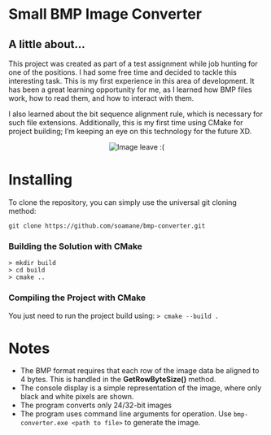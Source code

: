 # Small BMP Image Converter

## A little about...
This project was created as part of a test assignment while job hunting for one of the positions. I had some free time and decided to tackle this interesting task. This is my first experience in this area of development. It has been a great learning opportunity for me, as I learned how BMP files work, how to read them, and how to interact with them.

I also learned about the bit sequence alignment rule, which is necessary for such file extensions.
Additionally, this is my first time using CMake for project building; I’m keeping an eye on this technology for the future XD.

<p align="center">
  <img src="https://github.com/user-attachments/assets/39f5e8d9-4e78-48d7-a5c3-46d08767be28" alt="Image leave :(" />
</p>


# Installing
To clone the repository, you can simply use the universal git cloning method:
```
git clone https://github.com/soamane/bmp-converter.git
```
### Building the Solution with CMake
```
> mkdir build
> cd build
> cmake ..
```
### Compiling the Project with CMake
You just need to run the project build using: ```> cmake --build .```

# Notes
- The BMP format requires that each row of the image data be aligned to 4 bytes. This is handled in the **GetRowByteSize()** method.
- The console display is a simple representation of the image, where only black and white pixels are shown.
- The program converts only 24/32-bit images
- The program uses command line arguments for operation. Use ```bmp-converter.exe <path to file>``` to generate the image.
